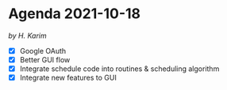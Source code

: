 # Agenda 2021-10-18
_by H. Karim_
 - [x] Google OAuth
 - [x] Better GUI flow
 - [x] Integrate schedule code into routines & scheduling algorithm
 - [x] Integrate new features to GUI
